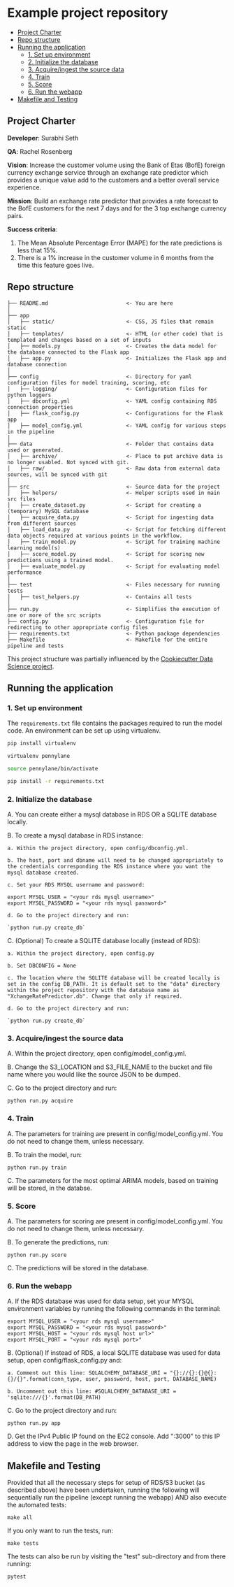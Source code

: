 # Example project repository

<!-- toc -->

- [Project Charter](#project-charter)
- [Repo structure](#repo-structure)
- [Running the application](#running-the-application)
  * [1. Set up environment](#1-set-up-environment)
  * [2. Initialize the database](#2-initialize-the-database)
  * [3. Acquire/ingest the source data](#3-acquireingest-the-source-data)
  * [4. Train](#4-train)
  * [5. Score](#5-score)
  * [6. Run the webapp](#6-run-the-webapp)
- [Makefile and Testing](#makefile-and-testing)

<!-- tocstop -->

## Project Charter 
**Developer**: Surabhi Seth

**QA**: Rachel Rosenberg

**Vision**: Increase the customer volume using the Bank of Etas (BofE) foreign currency exchange service through an exchange rate predictor which provides a unique value add to the customers and a better overall service experience. 

**Mission**: Build an exchange rate predictor that provides a rate forecast to the BofE customers for the next 7 days and for the 3 top exchange currency pairs.

**Success criteria**: 
1. The Mean Absolute Percentage Error (MAPE) for the rate predictions is less that 15%.
2. There is a 1% increase in the customer volume in 6 months from the time this feature goes live.
  

## Repo structure 

```
├── README.md                         <- You are here
│
├── app
│   ├── static/                       <- CSS, JS files that remain static 
│   ├── templates/                    <- HTML (or other code) that is templated and changes based on a set of inputs
│   ├── models.py                     <- Creates the data model for the database connected to the Flask app 
│   ├── app.py                        <- Initializes the Flask app and database connection
│
├── config                            <- Directory for yaml configuration files for model training, scoring, etc
│   ├── logging/                      <- Configuration files for python loggers
│   ├── dbconfig.yml                  <- YAML config containing RDS connection properties
│   ├── flask_config.py               <- Configurations for the Flask app
│   ├── model_config.yml              <- YAML config for various steps in the pipeline
│
├── data                              <- Folder that contains data used or generated. 
│   ├── archive/                      <- Place to put archive data is no longer usabled. Not synced with git. 
│   ├── raw/                          <- Raw data from external data sources, will be synced with git
│
├── src                               <- Source data for the project 
│   ├── helpers/                      <- Helper scripts used in main src files 
│   ├── create_dataset.py             <- Script for creating a (temporary) MySQL database 
│   ├── acquire_data.py               <- Script for ingesting data from different sources 
│   ├── load_data.py                  <- Script for fetching different data objects required at various points in the workflow.
│   ├── train_model.py                <- Script for training machine learning model(s)
│   ├── score_model.py                <- Script for scoring new predictions using a trained model.
│   ├── evaluate_model.py             <- Script for evaluating model performance 
│
├── test                              <- Files necessary for running tests
│   ├── test_helpers.py               <- Contains all tests
│
├── run.py                            <- Simplifies the execution of one or more of the src scripts 
├── config.py                         <- Configuration file for redirecting to other appropriate config files
├── requirements.txt                  <- Python package dependencies 
├── Makefile                          <- Makefile for the entire pipeline and tests
```
This project structure was partially influenced by the [Cookiecutter Data Science project](https://drivendata.github.io/cookiecutter-data-science/).


## Running the application 
### 1. Set up environment 

The `requirements.txt` file contains the packages required to run the model code. An environment can be set up using virtualenv. 


```bash
pip install virtualenv

virtualenv pennylane

source pennylane/bin/activate

pip install -r requirements.txt

```


### 2. Initialize the database 

A. You can create either a mysql database in RDS OR a SQLITE database locally.

B. To create a mysql database in RDS instance:

    a. Within the project directory, open config/dbconfig.yml.
    
    b. The host, port and dbname will need to be changed appropriately to the credentials corresponding the RDS instance where you want the mysql database created.
    
    c. Set your RDS MYSQL username and password:
    
    export MYSQL_USER = "<your rds mysql username>"
    export MYSQL_PASSWORD = "<your rds mysql password>"
    
    d. Go to the project directory and run:

    `python run.py create_db`

C. (Optional) To create a SQLITE database locally (instead of RDS):

    a. Within the project directory, open config.py
    
    b. Set DBCONFIG = None
    
    c. The location where the SQLITE database will be created locally is set in the config DB_PATH. It is default set to the "data" directory within the project repository with the database name as "XchangeRatePredictor.db". Change that only if required.
    
    d. Go to the project directory and run:
    
    `python run.py create_db`


### 3. Acquire/ingest the source data
A. Within the project directory, open config/model_config.yml.

B. Change the S3_LOCATION and S3_FILE_NAME to the bucket and file name where you would like the source JSON to be dumped.

C. Go to the project directory and run:

`python run.py acquire`

### 4. Train
A. The parameters for training are present in config/model_config.yml. You do not need to change them, unless necessary.

B. To train the model, run:

`python run.py train`

C. The parameters for the most optimal ARIMA models, based on training will be stored, in the databse.


### 5. Score
A. The parameters for scoring are present in config/model_config.yml. You do not need to change them, unless necessary.

B. To generate the predictions, run:

`python run.py score`

C. The predictions will be stored in the database.

### 6. Run the webapp
A. If the RDS database was used for data setup, set your MYSQL environment variables by running the following commands in the terminal:

	export MYSQL_USER = "<your rds mysql username>"
	export MYSQL_PASSWORD = "<your rds mysql password>"
	export MYSQL_HOST = "<your rds mysql host url>" 
	export MYSQL_PORT = "<your rds mysql port>"

B. (Optional) If instead of RDS, a local SQLITE database was used for data setup, open config/flask_config.py and:

    a. Comment out this line: SQLALCHEMY_DATABASE_URI = "{}://{}:{}@{}:{}/{}".format(conn_type, user, password, host, port, DATABASE_NAME)
    
    b. Uncomment out this line: #SQLALCHEMY_DATABASE_URI = 'sqlite:///{}'.format(DB_PATH)

C. Go to the project directory and run:

`python run.py app`

D. Get the IPv4 Public IP found on the EC2 console. Add ":3000" to this IP address to view the page in the web browser.

## Makefile and Testing
Provided that all the necessary steps for setup of RDS/S3 bucket (as described above) have been undertaken, running the following will sequentially run the pipeline (except running the webapp) AND also execute the automated tests:
 
`make all`

If you only want to run the tests, run:

`make tests`

The tests can also be run by visiting the "test" sub-directory and from there running:

`pytest`